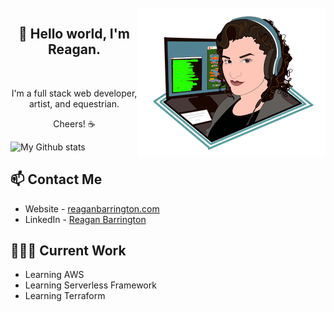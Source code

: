 <br>
<img align="right" src="https://raw.githubusercontent.com/ReBarrington/ReBarrington/master/imgs/reagan_code.png" width="300" height="238" padding-top="10" alt="Reagan">

<h2 align="center"> 👋 Hello world, I'm Reagan. </h2>
<br>

<p align="center">
I'm a full stack web developer, artist, and equestrian. </p>
<p align="center"> Cheers! ☕ </p>

![My Github stats](https://github-readme-stats.vercel.app/api?username=ReBarrington&title_color=58A6FF&icon_color=8B949E&text_color=8B949E&bg_color=0D1117&show_icons=true)


## 📫 Contact Me
- Website - [reaganbarrington.com](https://reaganbarrington.com)
- LinkedIn - [Reagan Barrington](https://in.linkedin.com/in/reaganbarrington)

## 👩🏻‍💻 Current Work
- Learning AWS
- Learning Serverless Framework
- Learning Terraform


<!--
**ReBarrington/ReBarrington** is a ✨ _special_ ✨ repository because its `README.md` (this file) appears on your GitHub profile.

Here are some ideas to get you started:

- 🔭 I’m currently working on ...
- 🌱 I’m currently learning ...
- 👯 I’m looking to collaborate on ...
- 🤔 I’m looking for help with ...
- 💬 Ask me about ...
- 📫 How to reach me: ...
- 😄 Pronouns: ...
- ⚡ Fun fact: ...
-->
